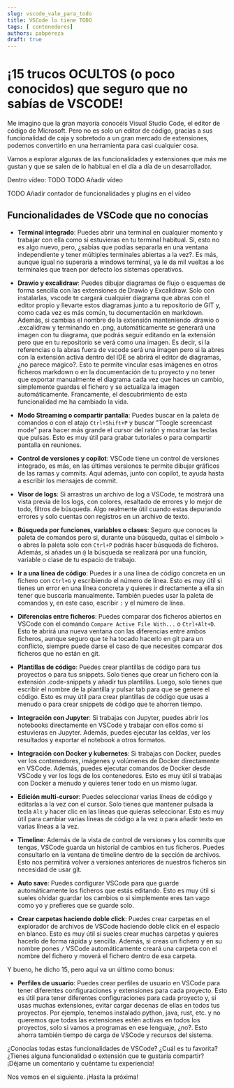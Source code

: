 ```yaml
---
slug: vscode_vale_para_todo
title: VSCode lo tiene TODO 
tags: [ contenedores]
authors: pabpereza
draft: true
---
```


# ¡15 trucos OCULTOS (o poco conocidos) que seguro que no sabías de VSCODE!
Me imagino que la gran mayoría conocéis Visual Studio Code, el editor de código de Microsoft. Pero no es solo un editor de código, gracias a sus funcionalidad de caja y sobretodo a un gran mercado de extensiones, podemos convertirlo en una herramienta para casi cualquier cosa.

Vamos a explorar algunas de las funcionalidades y extensiones que más me gustan y que se salen de lo habitual en el día a día de un desarrollador. 

<!-- truncate -->

Dentro vídeo: TODO 
TODO Añadir vídeo


TODO Añadir contador de funcionalidades y plugins en el vídeo

## Funcionalidades de VSCode que no conocías

* **Terminal integrado**: Puedes abrir una terminal en cualquier momento y trabajar con ella como si estuvieras en tu terminal habitual. Si, esto no es algo nuevo, pero, ¿sabías que podías separarla en una ventana independiente y tener múltiples terminales abiertas a la vez?. Es más, aunque igual no superaría a windows terminal, ya le da mil vueltas a los terminales que traen por defecto los sistemas operativos.

* **Drawio y excalidraw**: Puedes dibujar diagramas de flujo o esquemas de forma sencilla con las extensiones de Drawio y Excalidraw. Solo con instalarlas, vscode te cargará cualquier diagrama que abras con el editor propio y llevarte estos diagramas junto a tu repositorio de GIT y, como cada vez es más común, tu documentación en markdown. Además, si cambias el nombre de la extensión manteniendo .drawio o .excalidraw y terminando en .png, automáticamente se generará una imagen con tu diagrama, que podrás seguir editando en la extensión pero que en tu repositorio se verá como una imagen. Es decir, si la referencias o la abras fuera de vscode será una imagen pero si la abres con la extensión activa dentro del IDE se abrirá el editor de diagramas, ¿no parece mágico?. Esto te permite vincular esas imágenes en otros ficheros markdown o en la documentación de tu proyecto y no tener que exportar manualmente el diagrama cada vez que haces un cambio, simplemente guardas el fichero y se actualiza la imagen automáticamente. Francamente, el descubrimiento de esta funcionalidad me ha cambiado la vida.

* **Modo Streaming o compartir pantalla**: Puedes buscar en la paleta de comandos o con el atajo `Ctrl+Shift+P` y buscar "Toogle screencast mode" para hacer más grande el cursor del ratón y mostrar las teclas que pulsas. Esto es muy útil para grabar tutoriales o para compartir pantalla en reuniones.

* **Control de versiones y copilot**: VSCode tiene un control de versiones integrado, es más, en las últimas versiones te permite dibujar gráficos de las ramas y commits. Aquí además, junto con copilot, te ayuda hasta a escribir los mensajes de commit.

* **Visor de logs**: Si arrastras un archivo de log a VSCode, te mostrará una vista previa de los logs, con colores, resaltado de errores y lo mejor de todo, filtros de búsqueda. Algo realmente útil cuando estas depurando errores y solo cuentas con registros en un archivo de texto.

* **Búsqueda por funciones, variables o clases**: Seguro que conoces la paleta de comandos pero si, durante una búsqueda, quitas el símbolo > o abres la paleta solo con `Ctrl+P` podrás hacer búsqueda de ficheros. Además, si añades un `@` la búsqueda se realizará por una función, variable o clase de tu espacio de trabajo.

* **Ir a una línea de código**: Puedes ir a una línea de código concreta en un fichero con `Ctrl+G` y escribiendo el número de línea. Esto es muy útil si tienes un error en una línea concreta y quieres ir directamente a ella sin tener que buscarla manualmente. También puedes usar la paleta de comandos y, en este caso, escribir `:` y el número de línea.

* **Diferencias entre ficheros**: Puedes comparar dos ficheros abiertos en VSCode con el comando `Compare Active File With...` o `Ctrl+Alt+D`. Esto te abrirá una nueva ventana con las diferencias entre ambos ficheros, aunque seguro que te ha tocado hacerlo en git para un conflicto, siempre puede darse el caso de que necesites comparar dos ficheros que no están en git.


* **Plantillas de código**: Puedes crear plantillas de código para tus proyectos o para tus snippets. Solo tienes que crear un fichero con la extensión .code-snippets y añadir tus plantillas. Luego, solo tienes que escribir el nombre de la plantilla y pulsar tab para que se genere el código. Esto es muy útil para crear plantillas de código que usas a menudo o para crear snippets de código que te ahorren tiempo.

* **Integración con Jupyter**: Si trabajas con Jupyter, puedes abrir los notebooks directamente en VSCode y trabajar con ellos como si estuvieras en Jupyter. Además, puedes ejecutar las celdas, ver los resultados y exportar el notebook a otros formatos.

* **Integración con Docker y kubernetes**: Si trabajas con Docker, puedes ver los contenedores, imágenes y volúmenes de Docker directamente en VSCode. Además, puedes ejecutar comandos de Docker desde VSCode y ver los logs de los contenedores. Esto es muy útil si trabajas con Docker a menudo y quieres tener todo en un mismo lugar.

* **Edición multi-cursor**: Puedes seleccionar varias líneas de código y editarlas a la vez con el cursor. Solo tienes que mantener pulsada la tecla `Alt` y hacer clic en las líneas que quieras seleccionar. Esto es muy útil para cambiar varias líneas de código a la vez o para añadir texto en varias líneas a la vez.

* **Timeline**: Además de la vista de control de versiones y los commits que tengas, VSCode guarda un historial de cambios en tus ficheros. Puedes consultarlo en la ventana de timeline dentro de la sección de archivos. Esto nos permitirá volver a versiones anteriores de nuestros ficheros sin necesidad de usar git.

* **Auto save**: Puedes configurar VSCode para que guarde automáticamente los ficheros que estás editando. Esto es muy útil si sueles olvidar guardar los cambios o si simplemente eres tan vago como yo y prefieres que se guarde solo. 

* **Crear carpetas haciendo doble click**: Puedes crear carpetas en el explorador de archivos de VSCode haciendo doble click en el espacio en blanco. Esto es muy útil si sueles crear muchas carpetas y quieres hacerlo de forma rápida y sencilla. Además, si creas un fichero y en su nombre pones `/` VSCode automáticamente creará una carpeta con el nombre del fichero y moverá el fichero dentro de esa carpeta.

Y bueno, he dicho 15, pero aquí va un último como bonus:

* **Perfiles de usuario**: Puedes crear perfiles de usuario en VSCode para tener diferentes configuraciones y extensiones para cada proyecto. Esto es útil para tener diferentes configuraciones para cada proyecto y, si usas muchas extensiones, evitar cargar decenas de ellas en todos tus proyectos. Por ejemplo, tenemos instalado python, java, rust, etc. y no queremos que todas las extensiones estén activas en todos los proyectos, solo si vamos a programas en ese lenguaje, ¿no?. Esto ahorra también tiempo de carga de VSCode y recursos del sistema.


¿Conocías todas estas funcionalidades de VSCode? ¿Cuál es tu favorita? ¿Tienes alguna funcionalidad o extensión que te gustaría compartir? ¡Déjame un comentario y cuéntame tu experiencia!

Nos vemos en el siguiente. ¡Hasta la próxima!